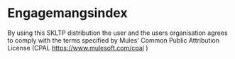 # Engagemangsindex

By using this SKLTP distribution the user and the users organisation agrees to comply with the terms specified by Mules' Common Public Attribution License (CPAL https://www.mulesoft.com/cpal )
